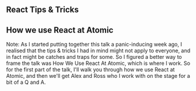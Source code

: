 ## React Tips & Tricks <!-- .element: style="text-decoration: line-through; color: #AAA;" -->
## How we use React at Atomic

Note:
As I started putting together this talk a panic-inducing week ago, I realised that the tips & tricks I had in mind might not apply to everyone, and in fact might be catches and traps for some. So I figured a better way to frame the talk was How We Use React At Atomic, which is where I work. So for the first part of the talk, I'll walk you through how we use React at Atomic, and then we'll get Alex and Ross who I work with on the stage for a bit of a Q and A.
